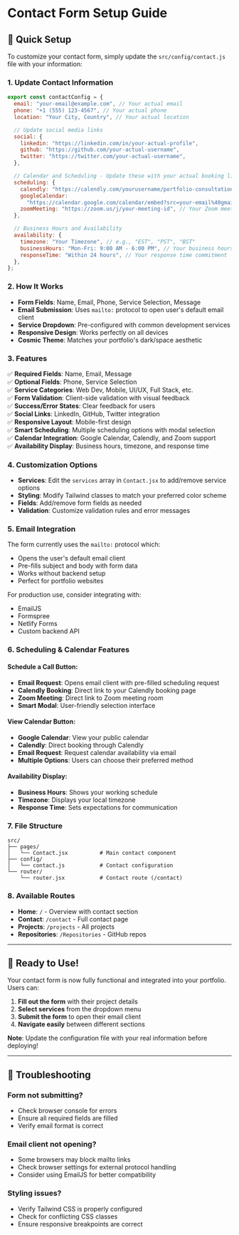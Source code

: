 # Contact Form Setup Guide

## 🚀 Quick Setup

To customize your contact form, simply update the `src/config/contact.js` file with your information:

### 1. Update Contact Information

```javascript
export const contactConfig = {
  email: "your-email@example.com", // Your actual email
  phone: "+1 (555) 123-4567", // Your actual phone
  location: "Your City, Country", // Your actual location

  // Update social media links
  social: {
    linkedin: "https://linkedin.com/in/your-actual-profile",
    github: "https://github.com/your-actual-username",
    twitter: "https://twitter.com/your-actual-username",
  },

  // Calendar and Scheduling - Update these with your actual booking links
  scheduling: {
    calendly: "https://calendly.com/yourusername/portfolio-consultation", // Your Calendly link
    googleCalendar:
      "https://calendar.google.com/calendar/embed?src=your-email%40gmail.com", // Your Google Calendar
    zoomMeeting: "https://zoom.us/j/your-meeting-id", // Your Zoom meeting link
  },

  // Business Hours and Availability
  availability: {
    timezone: "Your Timezone", // e.g., "EST", "PST", "BST"
    businessHours: "Mon-Fri: 9:00 AM - 6:00 PM", // Your business hours
    responseTime: "Within 24 hours", // Your response time commitment
  },
};
```

### 2. How It Works

- **Form Fields**: Name, Email, Phone, Service Selection, Message
- **Email Submission**: Uses `mailto:` protocol to open user's default email client
- **Service Dropdown**: Pre-configured with common development services
- **Responsive Design**: Works perfectly on all devices
- **Cosmic Theme**: Matches your portfolio's dark/space aesthetic

### 3. Features

✅ **Required Fields**: Name, Email, Message  
✅ **Optional Fields**: Phone, Service Selection  
✅ **Service Categories**: Web Dev, Mobile, UI/UX, Full Stack, etc.  
✅ **Form Validation**: Client-side validation with visual feedback  
✅ **Success/Error States**: Clear feedback for users  
✅ **Social Links**: LinkedIn, GitHub, Twitter integration  
✅ **Responsive Layout**: Mobile-first design  
✅ **Smart Scheduling**: Multiple scheduling options with modal selection  
✅ **Calendar Integration**: Google Calendar, Calendly, and Zoom support  
✅ **Availability Display**: Business hours, timezone, and response time

### 4. Customization Options

- **Services**: Edit the `services` array in `Contact.jsx` to add/remove service options
- **Styling**: Modify Tailwind classes to match your preferred color scheme
- **Fields**: Add/remove form fields as needed
- **Validation**: Customize validation rules and error messages

### 5. Email Integration

The form currently uses the `mailto:` protocol which:

- Opens the user's default email client
- Pre-fills subject and body with form data
- Works without backend setup
- Perfect for portfolio websites

For production use, consider integrating with:

- EmailJS
- Formspree
- Netlify Forms
- Custom backend API

### 6. Scheduling & Calendar Features

#### **Schedule a Call Button:**

- **Email Request**: Opens email client with pre-filled scheduling request
- **Calendly Booking**: Direct link to your Calendly booking page
- **Zoom Meeting**: Direct link to Zoom meeting room
- **Smart Modal**: User-friendly selection interface

#### **View Calendar Button:**

- **Google Calendar**: View your public calendar
- **Calendly**: Direct booking through Calendly
- **Email Request**: Request calendar availability via email
- **Multiple Options**: Users can choose their preferred method

#### **Availability Display:**

- **Business Hours**: Shows your working schedule
- **Timezone**: Displays your local timezone
- **Response Time**: Sets expectations for communication

### 7. File Structure

```
src/
├── pages/
│   └── Contact.jsx          # Main contact component
├── config/
│   └── contact.js           # Contact configuration
└── router/
    └── router.jsx           # Contact route (/contact)
```

### 8. Available Routes

- **Home**: `/` - Overview with contact section
- **Contact**: `/contact` - Full contact page
- **Projects**: `/projects` - All projects
- **Repositories**: `/Repositories` - GitHub repos

---

## 🎯 **Ready to Use!**

Your contact form is now fully functional and integrated into your portfolio. Users can:

1. **Fill out the form** with their project details
2. **Select services** from the dropdown menu
3. **Submit the form** to open their email client
4. **Navigate easily** between different sections

**Note**: Update the configuration file with your real information before deploying!

---

## 🔧 **Troubleshooting**

### Form not submitting?

- Check browser console for errors
- Ensure all required fields are filled
- Verify email format is correct

### Email client not opening?

- Some browsers may block mailto links
- Check browser settings for external protocol handling
- Consider using EmailJS for better compatibility

### Styling issues?

- Verify Tailwind CSS is properly configured
- Check for conflicting CSS classes
- Ensure responsive breakpoints are correct
